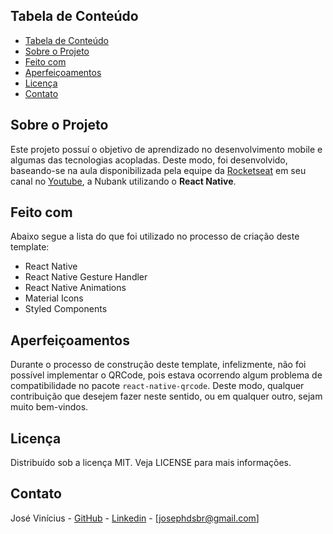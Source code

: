 
<!-- TABLE OF CONTENTS -->

## Tabela de Conteúdo

- [Tabela de Conteúdo](#tabela-de-conte%C3%BAdo)
- [Sobre o Projeto](#sobre-o-projeto)
- [Feito com]("#feito-com")
- [Aperfeiçoamentos]("#aperfeiçoamentos")
- [Licença]("#licença")
- [Contato]("#contato")

<!-- ABOUT THE PROJECT -->

## Sobre o Projeto

Este projeto possuí o objetivo de aprendizado no desenvolvimento mobile e algumas das tecnologias acopladas. Deste modo, foi desenvolvido, baseando-se na aula disponibilizada pela equipe da [Rocketseat]("https://rocketseat.com.br/") em seu canal no [Youtube]("https://www.youtube.com/channel/UCSfwM5u0Kce6Cce8_S72olg"), a Nubank utilizando o **React Native**.

## Feito com

Abaixo segue a lista do que foi utilizado no processo de criação deste template:

* React Native
* React Native Gesture Handler
* React Native Animations
* Material Icons
* Styled Components

## Aperfeiçoamentos

Durante o processo de construção deste template, infelizmente, não foi possível implementar o QRCode, pois estava ocorrendo algum problema de compatibilidade no pacote `react-native-qrcode`. Deste modo, qualquer contribuição que desejem fazer neste sentido, ou em qualquer outro, sejam muito bem-vindos.

## Licença

Distribuído sob a licença MIT. Veja LICENSE para mais informações.

## Contato

José Vinícius - [GitHub]("https://www.github.com/josephdsbr") - [Linkedin]("https://www.linkedin.com/in/josephdsbr/") - [josephdsbr@gmail.com]
